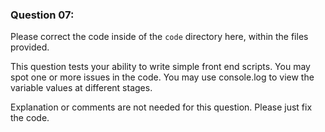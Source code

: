 ### Question 07:

Please correct the code inside of the `code` directory here, within the files provided.

This question tests your ability to write simple front end scripts.  You may spot one or more issues in the code. You may use console.log to view the variable values at different stages.

Explanation or comments are not needed for this question.  Please just fix the code.